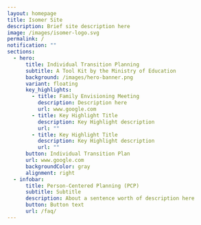 ```yaml
---
layout: homepage
title: Isomer Site
description: Brief site description here
image: /images/isomer-logo.svg
permalink: /
notification: ""
sections:
  - hero:
      title: Individual Transition Planning
      subtitle: A Tool Kit by the Ministry of Education
      background: /images/hero-banner.png
      variant: floating
      key_highlights:
        - title: Family Envisioning Meeting
          description: Description here
          url: www.google.com
        - title: Key Highlight Title
          description: Key Highlight description
          url: ""
        - title: Key Highlight Title
          description: Key Highlight description
          url: ""
      button: Individual Transition Plan
      url: www.google.com
      backgroundColor: gray
      alignment: right
  - infobar:
      title: Person-Centered Planning (PCP)
      subtitle: Subtitle
      description: About a sentence worth of description here
      button: Button text
      url: /faq/
---
```

